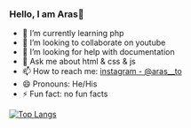 ### Hello, I am Aras👋


- 🌱 I’m currently learning php
- 👯 I’m looking to collaborate on youtube
- 🤔 I’m looking for help with documentation
- 💬 Ask me about html & css & js
- 📫 How to reach me: [instagram - @aras__to](https://www.instagram.com/aras__to/)
- 😄 Pronouns: He/His
- ⚡ Fun fact: no fun facts


[![Top Langs](https://github-readme-stats.vercel.app/api/top-langs/?username=Aras-jn)](https://github.com/anuraghazra/github-readme-stats)



